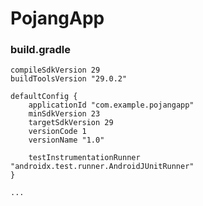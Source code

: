 # PojangApp

<h3>build.gradle</h3>

    compileSdkVersion 29 
    buildToolsVersion "29.0.2"

    defaultConfig {
        applicationId "com.example.pojangapp"
        minSdkVersion 23
        targetSdkVersion 29
        versionCode 1
        versionName "1.0"

        testInstrumentationRunner "androidx.test.runner.AndroidJUnitRunner"
    }
    
    ...
